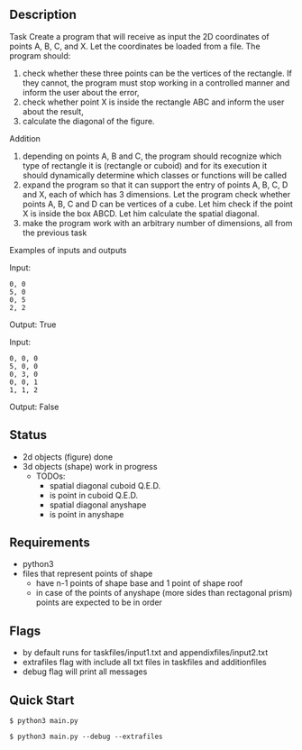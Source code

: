 ## Description
Task
Create a program that will receive as input the 2D coordinates of points A, B, C, and X. Let the coordinates be loaded from a file. The program should:
1. check whether these three points can be the vertices of the rectangle. If they cannot, the program must stop working in a controlled manner and inform the user about the error,
2. check whether point X is inside the rectangle ABC and inform the user about the result,
3. calculate the diagonal of the figure.

Addition
1. depending on points A, B and C, the program should recognize which type of rectangle it is (rectangle or cuboid) and for its execution it should dynamically determine which classes or functions will be called
2. expand the program so that it can support the entry of points A, B, C, D and X, each of which has 3 dimensions. Let the program check whether points A, B, C and D can be vertices of a cube. Let him check if the point X is inside the box ABCD. Let him calculate the spatial diagonal.
3. make the program work with an arbitrary number of dimensions, all from the previous task

Examples of inputs and outputs

Input:
```text
0, 0
5, 0
0, 5
2, 2
```

Output:
True

Input:
```text
0, 0, 0
5, 0, 0
0, 3, 0
0, 0, 1
1, 1, 2
```

Output:
False

## Status
- 2d objects (figure) done
- 3d objects (shape) work in progress
    - TODOs:
        - spatial diagonal cuboid Q.E.D.
        - is point in cuboid Q.E.D.
        - spatial diagonal anyshape
        - is point in anyshape

## Requirements
- python3
- files that represent points of shape
    - have n-1 points of shape base and 1 point of shape roof
    - in case of the points of anyshape (more sides than rectagonal prism) points are expected to be in order

## Flags
- by default runs for taskfiles/input1.txt and appendixfiles/input2.txt
- extrafiles flag with include all txt files in taskfiles and additionfiles
- debug flag will print all messages

## Quick Start
```console
$ python3 main.py
```
```console
$ python3 main.py --debug --extrafiles
```
